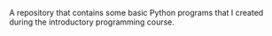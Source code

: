 A repository that contains some basic Python programs that I created during the introductory programming course.
